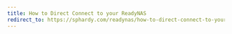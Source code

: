 ```yaml
---
title: How to Direct Connect to your ReadyNAS
redirect_to: https://sphardy.com/readynas/how-to-direct-connect-to-your-readynas/
---
```


